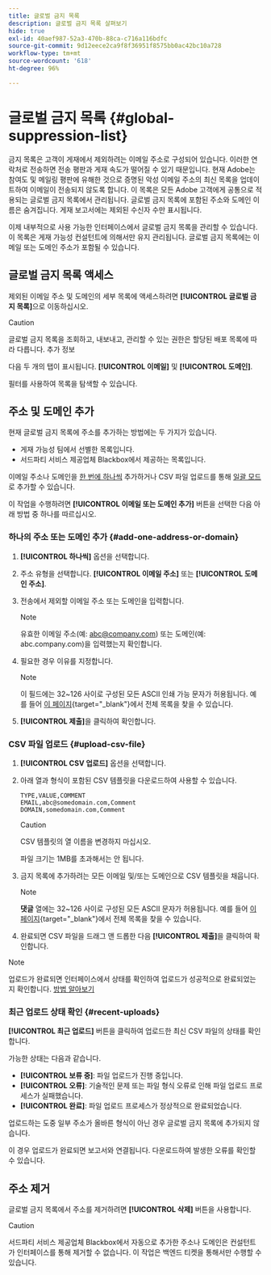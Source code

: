 ```yaml
---
title: 글로벌 금지 목록
description: 글로벌 금지 목록 살펴보기
hide: true
exl-id: 40aef987-52a3-470b-88ca-c716a116bdfc
source-git-commit: 9d12eece2ca9f8f36951f8575bb0ac42bc10a728
workflow-type: tm+mt
source-wordcount: '618'
ht-degree: 96%

---
```


# 글로벌 금지 목록 {#global-suppression-list}

금지 목록은 고객이 게재에서 제외하려는 이메일 주소로 구성되어 있습니다. 이러한 연락처로 전송하면 전송 평판과 게재 속도가 떨어질 수 있기 때문입니다. 현재 Adobe는 참여도 및 메일링 평판에 유해한 것으로 증명된 악성 이메일 주소의 최신 목록을 업데이트하여 이메일이 전송되지 않도록 합니다. 이 목록은 모든 Adobe 고객에게 공통으로 적용되는 글로벌 금지 목록에서 관리됩니다. 글로벌 금지 목록에 포함된 주소와 도메인 이름은 숨겨집니다. 게재 보고서에는 제외된 수신자 수만 표시됩니다.

이제 내부적으로 사용 가능한 인터페이스에서 글로벌 금지 목록을 관리할 수 있습니다. 이 목록은 게재 가능성 컨설턴트에 의해서만 유지 관리됩니다. 글로벌 금지 목록에는 이메일 또는 도메인 주소가 포함될 수 있습니다.

## 글로벌 금지 목록 액세스

제외된 이메일 주소 및 도메인의 세부 목록에 액세스하려면 **[!UICONTROL 글로벌 금지 목록]**&#x200B;으로 이동하십시오.

>[!CAUTION]
>
>글로벌 금지 목록을 조회하고, 내보내고, 관리할 수 있는 권한은 할당된 배포 목록에 따라 다릅니다. 추가 정보

다음 두 개의 탭이 표시됩니다. **[!UICONTROL 이메일]** 및 **[!UICONTROL 도메인]**.

필터를 사용하여 목록을 탐색할 수 있습니다.

## 주소 및 도메인 추가

현재 글로벌 금지 목록에 주소를 추가하는 방법에는 두 가지가 있습니다.

* 게재 가능성 팀에서 선별한 목록입니다.
* 서드파티 서비스 제공업체 Blackbox에서 제공하는 목록입니다.

이메일 주소나 도메인을 [한 번에 하나씩](#add-one-address-or-domain) 추가하거나 CSV 파일 업로드를 통해 [일괄 모드](#upload-csv-file)로 추가할 수 있습니다.

이 작업을 수행하려면 **[!UICONTROL 이메일 또는 도메인 추가]** 버튼을 선택한 다음 아래 방법 중 하나를 따르십시오.

### 하나의 주소 또는 도메인 추가 {#add-one-address-or-domain}

1. **[!UICONTROL 하나씩]** 옵션을 선택합니다.

1. 주소 유형을 선택합니다. **[!UICONTROL 이메일 주소]** 또는 **[!UICONTROL 도메인 주소]**.

1. 전송에서 제외할 이메일 주소 또는 도메인을 입력합니다.

   >[!NOTE]
   >
   >유효한 이메일 주소(예: abc@company.com) 또는 도메인(예: abc.company.com)을 입력했는지 확인합니다.

1. 필요한 경우 이유를 지정합니다.

   >[!NOTE]
   >
   >이 필드에는 32~126 사이로 구성된 모든 ASCII 인쇄 가능 문자가 허용됩니다. 예를 들어 [이 페이지](https://en.wikipedia.org/wiki/Wikipedia:ASCII#ASCII_printable_characters){target="_blank"}에서 전체 목록을 찾을 수 있습니다.

1. **[!UICONTROL 제출]**&#x200B;을 클릭하여 확인합니다.

### CSV 파일 업로드 {#upload-csv-file}

1. **[!UICONTROL CSV 업로드]** 옵션을 선택합니다.

1. 아래 열과 형식이 포함된 CSV 템플릿을 다운로드하여 사용할 수 있습니다.

   ```
   TYPE,VALUE,COMMENT
   EMAIL,abc@somedomain.com,Comment
   DOMAIN,somedomain.com,Comment
   ```

   >[!CAUTION]
   >
   >CSV 템플릿의 열 이름을 변경하지 마십시오.
   >
   >파일 크기는 1MB를 초과해서는 안 됩니다.

1. 금지 목록에 추가하려는 모든 이메일 및/또는 도메인으로 CSV 템플릿을 채웁니다.

   >[!NOTE]
   >
   >**댓글** 열에는 32~126 사이로 구성된 모든 ASCII 문자가 허용됩니다. 예를 들어 [이 페이지](https://en.wikipedia.org/wiki/Wikipedia:ASCII#ASCII_printable_characters){target="_blank"}에서 전체 목록을 찾을 수 있습니다.

1. 완료되면 CSV 파일을 드래그 앤 드롭한 다음 **[!UICONTROL 제출]**&#x200B;을 클릭하여 확인합니다.

>[!NOTE]
>
>업로드가 완료되면 인터페이스에서 상태를 확인하여 업로드가 성공적으로 완료되었는지 확인합니다. [방법 알아보기](#recent-uploads)

### 최근 업로드 상태 확인 {#recent-uploads}

**[!UICONTROL 최근 업로드]** 버튼을 클릭하여 업로드한 최신 CSV 파일의 상태를 확인합니다.

가능한 상태는 다음과 같습니다.

* **[!UICONTROL 보류 중]**: 파일 업로드가 진행 중입니다.
* **[!UICONTROL 오류]**: 기술적인 문제 또는 파일 형식 오류로 인해 파일 업로드 프로세스가 실패했습니다.
* **[!UICONTROL 완료]**: 파일 업로드 프로세스가 정상적으로 완료되었습니다.

업로드하는 도중 일부 주소가 올바른 형식이 아닌 경우 글로벌 금지 목록에 추가되지 않습니다.

이 경우 업로드가 완료되면 보고서와 연결됩니다. 다운로드하여 발생한 오류를 확인할 수 있습니다.

## 주소 제거

글로벌 금지 목록에서 주소를 제거하려면 **[!UICONTROL 삭제]** 버튼을 사용합니다.

>[!CAUTION]
>
>서드파티 서비스 제공업체 Blackbox에서 자동으로 추가한 주소나 도메인은 컨설턴트가 인터페이스를 통해 제거할 수 없습니다. 이 작업은 백엔드 티켓을 통해서만 수행할 수 있습니다.

